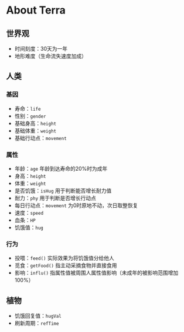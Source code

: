 # About Terra

## 世界观

- 时间刻度：30天为一年
- 地形难度（生命流失速度加成）

## 人类

### 基因

- 寿命：`life`
- 性别：`gender`
- 基础身高：`height`
- 基础体重：`weight`
- 基础行动点：`movement`

### 属性

- 年龄：`age`               年龄到达寿命的20%时为成年
- 身高：`height`
- 体重：`weight`
- 是否饥饿：`isHug`         用于判断能否增长耐力值
- 耐力：`phy`               用于判断是否增长行动点
- 每日行动点：`movement`    为0时原地不动，次日取整恢复
- 速度：`speed`
- 血条：`HP`
- 饥饿值：`hug`

### 行为

- 投喂：`feed()`    实际效果为将饥饿值分给他人
- 觅食：`getFood()` 指主动采摘食物并直接食用
- 影响：`influ()`   指属性值被周围人属性值影响（未成年的被影响范围增加100%）

## 植物

- 饥饿回复值：`hugVal`
- 刷新周期：`refTime`